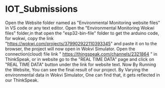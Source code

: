 # IOT_Submissions
Open the Website folder named as "Environmental Monitoring website files" in VS code or any text editor.
Open the "Environmental Monitoring Wokwi files" folder,in that open the "esp32-bin-file" folder to get the arduino code, for wokwi, copy the link "https://wokwi.com/projects/379902922110393345" and paste it on to the browser, the project will now open in Wokvi Simulator.
Open the connection(cloud) file link " https://thingspeak.com/channels/2321864  " in ThinkSpeak, or in website go to the "REAL TIME DATA" page and click on "REAL TIME DATA" button under the link for website text.
Now By Running the Website, You can see the final result of our project.
By Varying the environmental data in Wokvi Simulator, One can find that, it gets reflected in our ThinkSpeak. 
